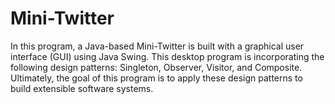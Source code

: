 # Mini-Twitter
In this program, a Java-based Mini-Twitter is built with a graphical user interface (GUI) using Java Swing. This desktop program is incorporating the following design patterns: Singleton, Observer, Visitor, and Composite. Ultimately, the goal of this program is to apply these design patterns to build extensible software systems.
